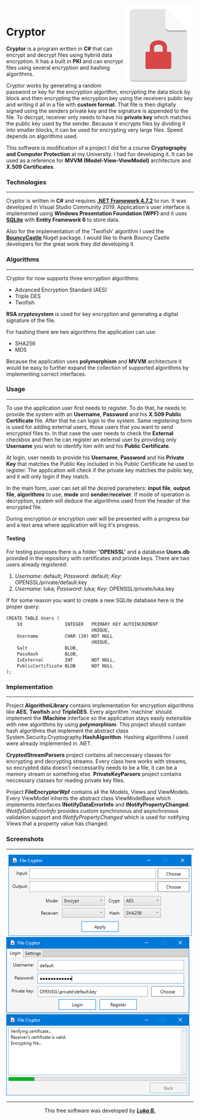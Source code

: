 <img align="right" src="https://github.com/Valyreon/cryptor-wpf-project/blob/master/FileEncryptorWpf/cryptLogoSmaller.PNG?raw=true"><img>
# Cryptor

**Cryptor** is a program written in **C#** that can encrypt and decrypt files using hybrid data encryption. It has a 
built in **PKI** and can encrypt files using several encryption and hashing algorithms.

Cryptor works by generating a random password or key for the encryption algorithm, encrypting the data block by block and then encrypting the encryption key using
the receivers public key and writing it all in a file with **custom format**. That file is then digitally signed using the senders private key and the signature is appended to
the file. To decrypt, receiver only needs to have his **private key** which matches the public key used by the sender. Because it encrypts files by dividing it into smaller
blocks, it can be used for encrypting very large files. Speed depends on algorithms used.

This software is modification of a project I did for a course **Cryptography and Computer Protection** at my University. I had fun developing it. It can be used
as a reference for **MVVM (Model-View-ViewModel)** architecture and **X.509 Certificates**.

### Technologies
---
Cryptor is written in **C#** and requires **[.NET Framework 4.7.2](https://dotnet.microsoft.com/download/thank-you/net472)** to run. It was developed in Visual Studio Community 2019.
Application's user interface is implemented using **Windows Presentation Foundation (WPF)** and it uses **[SQLite](https://www.sqlite.org/index.html)** with **Entity Framework 6**
to store data.

Also for the implementation of the 'Twofish' algorithm I used the **[BouncyCastle](https://www.nuget.org/packages/BouncyCastle/)** Nuget package. I would like to thank Bouncy Castle 
developers for the great work they did developing it.

### Algorithms
---

Cryptor for now supports three encryption algorithms: 
* Advanced Encryption Standard (AES)
* Triple DES
* Twofish

**RSA cryptosystem** is used for key encryption and generating a digital signature of the file.

For hashing there are two algorithms the application can use:
* SHA256
* MD5

Because the application uses **polymorphism** and **MVVM** architecture it would be easy to further expand the collection of supported algorithms by implementing correct interfaces.

### Usage
---
To use the application user first needs to register. To do that, he needs to provide the system with an **Username**, **Password** and his **X.509 Public Certificate** file.
After that he can login to the system. Same registering form is used for adding external users, those users that you want to send encrypted files to. In that case the user needs to check
the **External** checkbox and then he can register an external user by providing only **Username** you wish to identify him with and his **Public Certificate**.

At login, user needs to provide his **Username**, **Password** and his **Private Key** that matches the Public Key included in his Public Certificate he used to register. The application will
check if the private key matches the public key, and it will only login if they match.

In the main form, user can set all the desired parameters: **input file**, **output file**, **algorithms** to use, **mode** and **sender**/**receiver**. If mode of operation is decryption, system will deduce the algorithms
used from the header of the encrypted file.

During encryption or encryption user will be presented with a progress bar and a text area where application will log it's progress.

#### Testing

For testing purposes there is a folder **'OPENSSL'** and a database **Users.db** provided in the repository with certificates and private keys. There are two users already registered:
1. *Username*: default; *Password*: default; *Key*: OPENSSL/private/default.key
2. *Username*: luka; *Password*: luka; *Key*: OPENSSL/private/luka.key

If for some reason you want to create a new SQLite database here is the proper query:
~~~~
CREATE TABLE Users (
    Id                INTEGER   PRIMARY KEY AUTOINCREMENT
                                UNIQUE,
    Username          CHAR (20) NOT NULL
                                UNIQUE,
    Salt              BLOB,
    PassHash          BLOB,
    IsExternal        INT       NOT NULL,
    PublicCertificate BLOB      NOT NULL
);
~~~~

### Implementation
---
Project **AlgorithmLibrary** contains implementation for encryption algorithms like **AES**, **Twofish** and **TripleDES**. Every algorithm 'machine' should
implement the **IMachine** interface so the application stays easily extensible with new algorithms by using **polymorphism**. This project should contain hash algorithms that implement 
the abstract class System.Security.Cryptography.**HashAlgorithm**. Hashing algorithms I used were already implemented in .NET.

**CryptedStreamParsers** project contains all neccessary classes for encrypting and decrypting streams. Every class here works with streams, so encrypted data doesn't neccessarilly needs to be
a file, it can be a memory stream or something else. **PrivateKeyParsers** project contains neccessary classes for reading private key files.

Project **FileEncryptorWpf** contains all the Models, Views and ViewModels. Every ViewModel inherits the abstract class
ViewModelBase which implements interfaces **INotifyDataErrorInfo** and **INotifyPropertyChanged**. *INotifyDataErrorInfo* provides
custom synchronous and asynchronous validation support and *INotifyPropertyChanged* which is used for notifying Views that a property value has changed.

### Screenshots
---

<center><img src="https://github.com/Valyreon/cryptor-wpf-project/blob/master/cryptor-main-form.PNG?raw=true"><img></center>
<img src="https://github.com/Valyreon/cryptor-wpf-project/blob/master/cryptor-login.PNG?raw=true"><img>
<img src="https://github.com/Valyreon/cryptor-wpf-project/blob/master/cryptor-output.PNG?raw=true"><img>

----

<center>This free software was developed by <i><strong><a href="https://www.linkedin.com/in/luka-budrak/">Luka B.</a></strong></i></center>